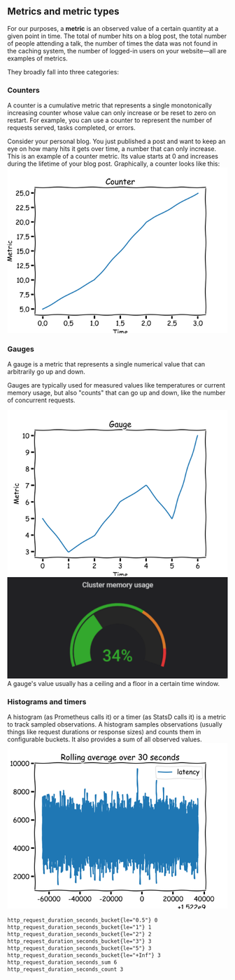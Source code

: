 ## Metrics and metric types

For our purposes, a __metric__ is an observed value of a certain quantity at a given point in time. The total of number hits on a blog post, the total number of people attending a talk, the number of times the data was not found in the caching system, the number of logged-in users on your website—all are examples of metrics.

They broadly fall into three categories:

### Counters

A counter is a cumulative metric that represents a single monotonically increasing counter whose value can only increase
or be reset to zero on restart. For example, you can use a counter to represent the number of requests served, tasks
completed, or errors.

Consider your personal blog. You just published a post and want to keep an eye on how many hits it gets over time, 
a number that can only increase. This is an example of a counter metric. Its value starts at 0 and increases during
 the lifetime of your blog post. Graphically, a counter looks like this:
![Alt text](../images/counter-graph.png?raw=true)

### Gauges
A gauge is a metric that represents a single numerical value that can arbitrarily go up and down.

Gauges are typically used for measured values like temperatures or current memory usage, but also "counts" that can go
 up and down, like the number of concurrent requests.
 
![Alt text](../images/gauge-graph.png?raw=true)
![Alt text](../images/gauge.png?raw=true)
A gauge's value usually has a ceiling and a floor in a certain time window.

### Histograms and timers
A histogram (as Prometheus calls it) or a timer (as StatsD calls it) is a metric to track sampled observations. 
A histogram samples observations (usually things like request durations or response sizes) and counts them in 
configurable buckets. It also provides a sum of all observed values.
![Alt text](../images/histogram-graph.png?raw=true)

```
http_request_duration_seconds_bucket{le="0.5"} 0
http_request_duration_seconds_bucket{le="1"} 1
http_request_duration_seconds_bucket{le="2"} 2
http_request_duration_seconds_bucket{le="3"} 3
http_request_duration_seconds_bucket{le="5"} 3
http_request_duration_seconds_bucket{le="+Inf"} 3
http_request_duration_seconds_sum 6
http_request_duration_seconds_count 3
```


